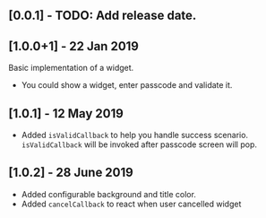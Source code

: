 ## [0.0.1] - TODO: Add release date.

## [1.0.0+1] - 22 Jan 2019 
Basic implementation of a widget.
- You could show a widget, enter passcode and validate it.

## [1.0.1] - 12 May 2019
- Added `isValidCallback` to help you handle success scenario. `isValidCallback` will be invoked after passcode screen will pop.

## [1.0.2] - 28 June 2019
- Added configurable background and title color.
- Added `cancelCallback` to react when user cancelled widget